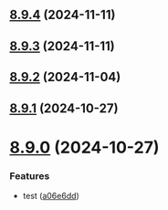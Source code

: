 ## [8.9.4](https://github.com/msobiecki/eslint-config/compare/v8.9.3...v8.9.4) (2024-11-11)



## [8.9.3](https://github.com/msobiecki/eslint-config/compare/v8.9.2...v8.9.3) (2024-11-11)



## [8.9.2](https://github.com/msobiecki/eslint-config/compare/v8.9.1...v8.9.2) (2024-11-04)



## [8.9.1](https://github.com/msobiecki/eslint-config/compare/v8.9.0...v8.9.1) (2024-10-27)



# [8.9.0](https://github.com/msobiecki/eslint-config/compare/v8.8.38...v8.9.0) (2024-10-27)


### Features

* test ([a06e6dd](https://github.com/msobiecki/eslint-config/commit/a06e6dd5072ea1def4594752278ac338bd996f71))



